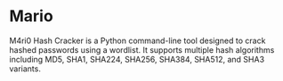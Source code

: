 # Mario
M4ri0 Hash Cracker is a Python command-line tool designed to crack hashed passwords using a wordlist. It supports multiple hash algorithms including MD5, SHA1, SHA224, SHA256, SHA384, SHA512, and SHA3 variants.
